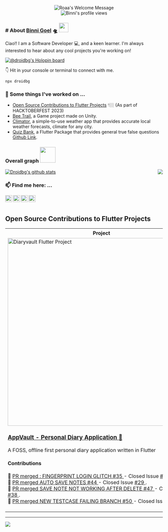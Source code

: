 
<p align="center">
		<img alt="Roaa's Welcome Message"
			 src="https://readme-typing-svg.herokuapp.com?size=30&background=45E5FF00&center=true&vCenter=true&lines=%F0%9F%91%8B%F0%9F%8F%BC+Hi+there!+I'm+Binni"> 

  <br />
 <img src="https://komarev.com/ghpvc/?username=binni1108&color=ff69b4" alt="Binni's profile views" />

</p>
 
### # About [Binni Goel](https://www.linkedin.com/in/binni-goel/)  🛸 <img src="https://media.giphy.com/media/WUlplcMpOCEmTGBtBW/giphy.gif" width="30">
Ciao!! I am a Software Developer 💻, and a keen learner. I'm always interested to hear about any cool projects you're working on!


[![@droidbg's Holopin board](https://holopin.me/droidbg)](https://holopin.io/@droidbg)

👇 Hit in your console or terminal to connect with me.

```bash
npx droidbg
```
 
    
### 🔭 Some things I've worked on ...
- [Open Source Contributions to Flutter Projects](#open-source-contributions-to-flutter-projects) 👇🏼 (As part of HACKTOBERFEST 2023)
- [Bee Trail](https://play.google.com/store/apps/details?id=com.POLLINATORS.BeeTrail), a Game project made on Unity.
- [Climator](https://play.google.com/store/apps/details?id=co.binnig.climator), a simple-to-use weather app that provides accurate local weather forecasts, climate for any city.
- [Quiz Bank](https://pub.dev/packages/quiz_bank), a Flutter Package that provides general true false questions [Github Link](https://github.com/droidbg/quiz_bank).

### Overall graph <img src="https://media.giphy.com/media/VgCDAzcKvsR6OM0uWg/giphy.gif" width="50">

<a href="https://github.com/droidbg?tab=repositories">
 <img align="center" src="https://github-readme-stats.vercel.app/api?username=droidbg&&show_icons=true&title_color=ffffff&icon_color=87ceeb&text_color=daf7dc&bg_color=002366&show_icons=true&theme=dracula&line_height=27" alt="Droidbg's github stats"/>
</a>
<a href="https://github.com/droidbg?tab=repositories">
  <img align="right" src="https://github-readme-stats.vercel.app/api/top-langs/?username=droidbg&theme=dark&hide_langs_below=1&bg_color=002366&icon_color=87ceeb&text_color=daf7dc&title_color=ffffff" />
</a>
<br/>


 ### 📫 Find me here: ...
<a href="https://www.linkedin.com/in/binni-goel/">
  <img align="left" alt="Binni's Linkdein" width="22px" src="https://cdn.jsdelivr.net/npm/simple-icons@v3/icons/linkedin.svg" />
</a>
<a href="https://droidbg.medium.com/">
  <img align="left" alt="Binni's Medium" width="22px" src="https://cdn.jsdelivr.net/npm/simple-icons@v3/icons/medium.svg" />
</a>
<a href="https://github.com/droidbg">
  <img align="left" alt="Binni's Github" width="22px" src="https://cdn.jsdelivr.net/npm/simple-icons@v3/icons/github.svg" />
</a>

<a href="https://dev.to/binni1108">
  <img align="left" alt="Binni's Dev Profile" width="22px" src="https://d2fltix0v2e0sb.cloudfront.net/dev-badge.svg" />
</a>

<br/><br/>
## Open Source Contributions to Flutter Projects

<table>
  <tbody>
  <tr>
  <th>
  Project
  </th>
  <th width="35%">
Links
</th>
  </tr>
	<tr>
		<td>
<img width="600px" src="https://github.com/droidbg/droidbg/assets/41873024/98aade57-0816-42ba-bba1-7a88c1e8dd16" alt="Diaryvault Flutter Project" />
<h3> <a href="https://github.com/SankethBK/diaryvault" > AppVault - Personal Diary Application 🔗</a></h3>
<p>
A FOSS, offline first personal diary application written in Flutter 
</p>
<p>
 <h4> Contributions </h4>
🔗 <a href="https://github.com/SankethBK/diaryvault/pull/35"> PR merged : FINGERPRINT LOGIN GLITCH #35 </a>  - Closed Issue <a href="https://github.com/SankethBK/diaryvault/issues/16"> #16 </a> . </br>
🔗 <a href="https://github.com/SankethBK/diaryvault/pull/44"> PR merged AUTO SAVE NOTES #44 </a>  - Closed Issue <a href="https://github.com/SankethBK/diaryvault/issues/29"> #29 </a> . </br>
🔗 <a href="https://github.com/SankethBK/diaryvault/pull/47"> PR merged SAVE NOTE NOT WORKING AFTER DELETE #47 </a>  - Closed Issue <a href="https://github.com/SankethBK/diaryvault/issues/38"> #38 </a> . </br>
🔗 <a href="https://github.com/SankethBK/diaryvault/pull/50"> PR merged NEW TESTCASE FAILING BRANCH #50 </a>  - Closed Issue <a href="https://github.com/SankethBK/diaryvault/issues/46"> #46 </a> . </br>
<br />
<!-- 📦 Caching
<br />
📃 Infinite-scroll/Pagination
<br />
🧪 Unit & widget tests! (100% coverage! 🚀)
<p></p> -->
		</td>
		<td>
   <a href="https://play.google.com/store/apps/details?id=me.sankethbk.dairyapp">
  <img alt="Android app on Google Play" src="https://developer.android.com/images/brand/en_app_rgb_wo_45.png" />
</a>
<br />
<h4>Repository Link</h4>
<div>
  <a href="https://github.com/SankethBK/diaryvault">
  <img src="https://github-readme-stats.vercel.app/api/pin/?username=SankethBK&repo=diaryvault&theme=dracula" alt="Diaryvault Project Repo" />
  </a>
</div>
		</td>
	</tr>
  </tbody>
</table>

--- 

![](https://komarev.com/ghpvc/?username=binni1108&color=ff69b4)

